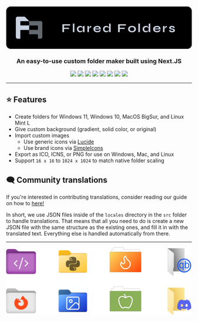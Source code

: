 <p align="center"><img src="/.github/images/logo.png" align="center" /></p>

<h3 align="center">An easy-to-use custom folder maker built using Next.JS</h3>

<p align="center">
  <img src="https://img.shields.io/badge/Next.js-black?logo=next.js&logoColor=white" />
  <img src="https://img.shields.io/badge/CSS-1572B6?logo=css3&logoColor=fff" />
  <img src="https://img.shields.io/badge/JavaScript-F7DF1E?logo=javascript&logoColor=000" />
  <img src="https://img.shields.io/badge/Vercel-%23000000.svg?logo=vercel&logoColor=white" />
  <img src="https://img.shields.io/badge/----Separator-----d6d6d6?style=flat" />
  <img src="https://img.shields.io/badge/License-GPLv3-blue.svg" />
  <img src="https://img.shields.io/github/languages/code-size/EthanHazel/flaredfolders" />
  <img src="https://img.shields.io/github/stars/EthanHazel%2Fflaredfolders" />
</p>

---

## ⭐ Features

- Create folders for Windows 11, Windows 10, MacOS BigSur, and Linux Mint L
- Give custom background (gradient, solid color, or original)
- Import custom images
  - Use generic icons via [Lucide](https://lucide.dev)
  - Use brand icons via [SimpleIcons](https://simpleicons.org/)
- Export as ICO, ICNS, or PNG for use on Windows, Mac, and Linux
- Support `16 x 16` to `1024 x 1024` to match native folder scaling

## 🗨️ Community translations

If you're interested in contributing translations, consider reading our guide on how to [here!](https://github.com/EthanHazel/flaredfolders)

In short, we use JSON files inside of the `locales` directory in the `src` folder to handle translations. That means that all you need to do is create a new JSON file with the same structure as the existing ones, and fill it in with the translated text. Everything else is handled automatically from there.

---

<img src="/.github/images/showcase.png" align="center" />
